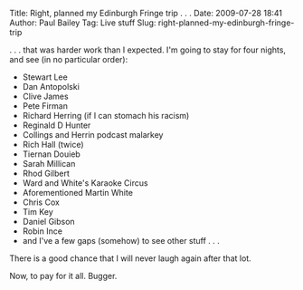Title: Right, planned my Edinburgh Fringe trip . . .
Date: 2009-07-28 18:41
Author: Paul Bailey
Tag: Live stuff
Slug: right-planned-my-edinburgh-fringe-trip

. . . that was harder work than I expected. I'm going to stay for four
nights, and see (in no particular order):

-   Stewart Lee
-   Dan Antopolski
-   Clive James
-   Pete Firman
-   Richard Herring (if I can stomach his racism)
-   Reginald D Hunter
-   Collings and Herrin podcast malarkey
-   Rich Hall (twice)
-   Tiernan Douieb
-   Sarah Millican
-   Rhod Gilbert
-   Ward and White's Karaoke Circus
-   Aforementioned Martin White
-   Chris Cox
-   Tim Key
-   Daniel Gibson
-   Robin Ince
-   and I've a few gaps (somehow) to see other stuff . . .

There is a good chance that I will never laugh again after that lot.

Now, to pay for it all. Bugger.
